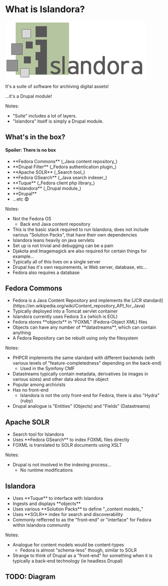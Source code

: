 # What is Islandora?


<!-- .slide: data-background="#fff" -->
<img src="images/islandora.png" alt="Islandora logo" class="img-clear">

It's a suite of software for archiving digital assets! <!-- .element: style="color: black;"-->

...it's a Drupal module!<!-- .element: class="fragment", style="color: black;" -->

Notes:

- "Suite" includes a lot of layers.
- "Islandora" itself is simply a Drupal module.


## <span class="fa fa-cubes"></span> What's in the box?

#### Spoiler: There is no box

- <!-- .element: class="fragment" --> **Fedora Commons** (_Java content repository_)
- <!-- .element: class="fragment" --> **Drupal Filter** (_Fedora authentication plugin_)
- <!-- .element: class="fragment" --> **Apache SOLR** (_Search tool_)
- <!-- .element: class="fragment" --> **Fedora GSearch** (_Java search indexer_)
- <!-- .element: class="fragment" --> **Tuque** (_Fedora client php library_)
- <!-- .element: class="fragment" --> **Islandora** (_Drupal module_)
- <!-- .element: class="fragment" --> **Drupal**
- <!-- .element: class="fragment" --> ...etc 😨

Notes:

- Not the Fedora OS
  - Back end Java content repository
- This is the basic stack required to run Islandora, does not include various 
"Solution Packs", that have their own dependencies
- Islandora leans heavily on java servlets
- Set up is not trivial and debugging can be a pain
- Djakota and Imagemagick are also required for certain things for example...
- Typically all of this lives on a single server
- Drupal has it's own requirements, ie Web server, database, etc...
- Fedora also requires a database


## <span class="fa fa-file"></span> Fedora Commons

- <!-- .element: class="fragment" --> Fedora is a Java Content Repository and implements the [JCR standard](https://en.wikipedia.org/wiki/Content_repository_API_for_Java)
- <!-- .element: class="fragment" --> Typically deployed into a Tomcat servlet container
- <!-- .element: class="fragment" --> Islandora currently uses Fedora 3.x (which is EOL)
- <!-- .element: class="fragment" --> Fedora stores **objects** in "FOXML" (Fedora-Object XML) files
- <!-- .element: class="fragment" --> Objects can have any number of **datastreams**, which can contain anything
- <!-- .element: class="fragment" --> A Fedora Repository can be rebuilt using only the filesystem

Notes:

- PHPCR implements the same standard with different backends (with various 
levels of "feature-completedness" depending on the back-end)
  - Used in the Symfony CMF
- Datastreams typically contain metadata, derivatives (ie images in various 
sizes) and other data about the object
- Popular among archivists
- Has no front-end
  - Islandora is not the only front-end for Fedora, there is also "Hydra" (ruby)
- Drupal analogue is "Entities" (Objects) and "Fields" (Datastreams)


## <span class="fa fa-search"></span> Apache SOLR

- <!-- .element: class="fragment" --> Search tool for Islandora
- <!-- .element: class="fragment" --> Uses **Fedora GSearch** to index FOXML files directly
- <!-- .element: class="fragment" --> FOXML is translated to SOLR documents using XSLT

Notes:

- Drupal is not involved in the indexing process...
  - No runtime modifications


## <span class="fa fa-desktop"></span> Islandora

- <!-- .element: class="fragment" --> Uses **Tuque** to interface with Islandora
- <!-- .element: class="fragment" --> Ingests and displays **objects**
- <!-- .element: class="fragment" --> Uses various **Solution Packs** to define "_content models_"
- <!-- .element: class="fragment" --> Uses **SOLR** index for search and discoverability
- <!-- .element: class="fragment" --> Commonly refferred to as the "front-end" or "interface" for Fedora within Islandora community

Notes:

- Analogue for content models would be content-types
  - Fedora is almost "schema-less" though, similar to SOLR
- Strange to think of Drupal as a "front-end" for something when it is typically
a back-end technology (ie headless Drupal)


## TODO: Diagram
